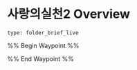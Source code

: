 # 사랑의실천2 Overview
 
```ccard
type: folder_brief_live
```
 

%% Begin Waypoint %%


%% End Waypoint %%